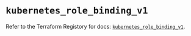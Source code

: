 # `kubernetes_role_binding_v1`

Refer to the Terraform Registory for docs: [`kubernetes_role_binding_v1`](https://www.terraform.io/docs/providers/kubernetes/r/role_binding_v1).
